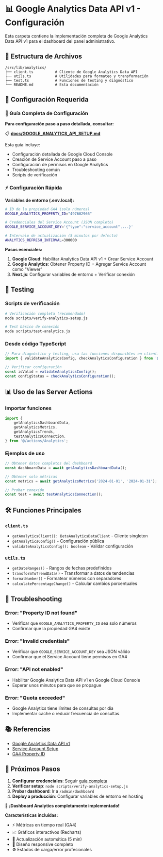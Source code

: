 # 📊 Google Analytics Data API v1 - Configuración

Esta carpeta contiene la implementación completa de Google Analytics Data API v1 para el dashboard del panel administrativo.

## 📁 Estructura de Archivos

```
/src/lib/analytics/
├── client.ts          # Cliente de Google Analytics Data API
├── utils.ts           # Utilidades para formateo y transformación
├── test.ts            # Funciones de testing y diagnóstico
└── README.md          # Esta documentación
```

## 🔧 Configuración Requerida

### 📖 Guía Completa de Configuración

**Para configuración paso a paso detallada, consultar:**

📋 **[docs/GOOGLE_ANALYTICS_API_SETUP.md](../../../docs/GOOGLE_ANALYTICS_API_SETUP.md)**

Esta guía incluye:

- Configuración detallada de Google Cloud Console
- Creación de Service Account paso a paso
- Configuración de permisos en Google Analytics
- Troubleshooting común
- Scripts de verificación

### ⚡ Configuración Rápida

**Variables de entorno (.env.local):**

```bash
# ID de la propiedad GA4 (solo números)
GOOGLE_ANALYTICS_PROPERTY_ID="497602966"

# Credenciales del Service Account (JSON completo)
GOOGLE_SERVICE_ACCOUNT_KEY='{"type":"service_account",...}'

# Intervalo de actualización (5 minutos por defecto)
ANALYTICS_REFRESH_INTERVAL=300000
```

**Pasos esenciales:**

1. **Google Cloud**: Habilitar Analytics Data API v1 + Crear Service Account
2. **Google Analytics**: Obtener Property ID + Agregar Service Account como "Viewer"
3. **Next.js**: Configurar variables de entorno + Verificar conexión

## 🧪 Testing

### Scripts de verificación

```bash
# Verificación completa (recomendado)
node scripts/verify-analytics-setup.js

# Test básico de conexión
node scripts/test-analytics.js
```

### Desde código TypeScript

```typescript
// Para diagnóstico y testing, usa las funciones disponibles en client.ts
import { validateAnalyticsConfig, checkAnalyticsConfiguration } from '@/lib/analytics/client';

// Verificar configuración
const isValid = validateAnalyticsConfig();
const configStatus = checkAnalyticsConfiguration();
```

## 📊 Uso de las Server Actions

### Importar funciones

```typescript
import {
    getAnalyticsDashboardData,
    getAnalyticsMetrics,
    getAnalyticsTrends,
    testAnalyticsConnection,
} from '@/actions/Analytics';
```

### Ejemplos de uso

```typescript
// Obtener datos completos del dashboard
const dashboardData = await getAnalyticsDashboardData();

// Obtener solo métricas
const metrics = await getAnalyticsMetrics('2024-01-01', '2024-01-31');

// Probar conexión
const test = await testAnalyticsConnection();
```

## 🛠️ Funciones Principales

### `client.ts`

- `getAnalyticsClient(): BetaAnalyticsDataClient` - Cliente singleton
- `getAnalyticsConfig()` - Configuración pública
- `validateAnalyticsConfig(): boolean` - Validar configuración

### `utils.ts`

- `getDateRanges()` - Rangos de fechas predefinidos
- `transformToTrendData()` - Transformar a datos de tendencias
- `formatNumber()` - Formatear números con separadores
- `calculatePercentageChange()` - Calcular cambios porcentuales


## 🚨 Troubleshooting

### Error: "Property ID not found"

- Verificar que `GOOGLE_ANALYTICS_PROPERTY_ID` sea solo números
- Confirmar que la propiedad GA4 existe

### Error: "Invalid credentials"

- Verificar que `GOOGLE_SERVICE_ACCOUNT_KEY` sea JSON válido
- Confirmar que el Service Account tiene permisos en GA4

### Error: "API not enabled"

- Habilitar Google Analytics Data API v1 en Google Cloud Console
- Esperar unos minutos para que se propague

### Error: "Quota exceeded"

- Google Analytics tiene límites de consultas por día
- Implementar cache o reducir frecuencia de consultas

## 📚 Referencias

- [Google Analytics Data API v1](https://developers.google.com/analytics/devguides/reporting/data/v1)
- [Service Account Setup](https://cloud.google.com/iam/docs/service-accounts)
- [GA4 Property ID](https://support.google.com/analytics/answer/7372977)

## 🎯 Próximos Pasos

1. **Configurar credenciales**: Seguir [guía completa](../../../docs/GOOGLE_ANALYTICS_API_SETUP.md)
2. **Verificar setup**: `node scripts/verify-analytics-setup.js`
3. **Probar dashboard**: Ir a `/admin/dashboard`
4. **Deploy a producción**: Configurar variables de entorno en hosting

🎉 **¡Dashboard Analytics completamente implementado!**

**Características incluidas:**

- ⚡ Métricas en tiempo real (GA4)
- 📈 Gráficos interactivos (Recharts)
- 🔄 Actualización automática (5 min)
- 📱 Diseño responsive completo
- ⚙️ Estados de carga/error profesionales
